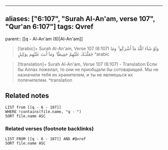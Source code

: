 
---
aliases: ["6:107", "Surah Al-An'am, verse 107", "Qur'an 6:107"]
tags: Qvref
---

parent:: [[q - Al-An'am (6)|Al-An'am]]

> [!arabic]+ Surah Al-An'am, Verse 107 (6:107)
> <span class="quran-arabic">وَلَوْ شَآءَ ٱللَّهُ مَآ أَشْرَكُوا۟ ۗ وَمَا جَعَلْنَـٰكَ عَلَيْهِمْ حَفِيظًا ۖ وَمَآ أَنتَ عَلَيْهِم بِوَكِيلٍ</span>
^arabic

> [!translation]+ Surah Al-An'am, Verse 107 (6:107) - Translation
> Если бы Аллах пожелал, то они не приобщали бы сотоварищей. Мы не назначили тебя их хранителем, и ты не являешься их попечителем.
^translation



## Related notes
```dataview
LIST from [[q - 6 - 107]]
WHERE !contains(file.name, "q - ")
SORT file.name ASC
```

### Related verses (footnote backlinks)
```dataview
LIST FROM [[q - 6 - 107]] AND #Qvref
SORT file.name ASC
```

